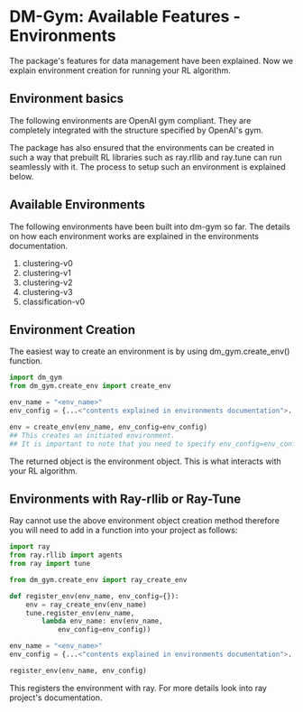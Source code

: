 # DM-Gym: Available Features - Environments

The package's features for data management have been explained. Now we explain environment creation for running your RL algorithm.

## Environment basics

The following environments are OpenAI gym compliant. They are completely integrated with the structure specified by OpenAI's gym.

The package has also ensured that the environments can be created in such a way that prebuilt RL libraries such as ray.rllib and ray.tune can run seamlessly with it. The process to setup such an environment is explained below.

## Available Environments

The following environments have been built into dm-gym so far. The details on how each environment works are explained in the environments documentation.

1. clustering-v0
2. clustering-v1
3. clustering-v2
4. clustering-v3
5. classification-v0

## Environment Creation

The easiest way to create an environment is by using dm_gym.create_env() function.

```python
import dm_gym
from dm_gym.create_env import create_env

env_name = "<env_name>"
env_config = {...<"contents explained in environments documentation">...}

env = create_env(env_name, env_config=env_config)
## This creates an initiated environment.
## It is important to note that you need to specify env_config=env_config i.e **kwargs and not *args.
```

The returned object is the environment object. This is what interacts with your RL algorithm.

## Environments with Ray-rllib or Ray-Tune

Ray cannot use the above environment object creation method therefore you will need to add in a function into your project as follows:

```python
import ray
from ray.rllib import agents
from ray import tune

from dm_gym.create_env import ray_create_env
```

```python
def register_env(env_name, env_config={}):
    env = ray_create_env(env_name)
    tune.register_env(env_name, 
        lambda env_name: env(env_name,
            env_config=env_config))
```

```python
env_name = "<env_name>"
env_config = {...<"contents explained in environments documentation">...}

register_env(env_name, env_config)
```

This registers the environment with ray. For more details look into ray project's documentation.